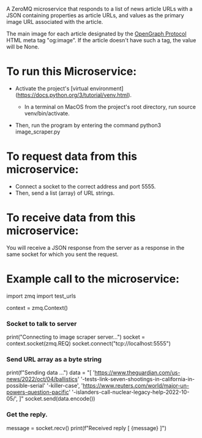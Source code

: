 A ZeroMQ microservice that responds to a list of news article URLs with a JSON
containing properties as article URLs, and values as the primary image URL 
associated with the article. 

The main image for each article designated by the [OpenGraph Protocol](https://ogp.me/) HTML meta 
tag "og:image". If the article doesn't have such a tag, the value will be None.

# To run this Microservice:
* Activate the project's [virtual environment] (https://docs.python.org/3/tutorial/venv.html). 
  * In a terminal on MacOS from the project's root directory, run source venv/bin/activate.

* Then, run the program by entering the command python3 image_scraper.py

# To request data from this microservice: 
* Connect a socket to the correct address and port 5555. 
* Then, send a list (array) of URL strings.

# To receive data from this microservice: 
You will receive a JSON response from
the server as a response in the same socket for which you sent the request.

# Example call to the microservice:
import zmq
import test_urls

context = zmq.Context()

###  Socket to talk to server
print("Connecting to image scraper server…")
socket = context.socket(zmq.REQ)
socket.connect("tcp://localhost:5555")

### Send URL array as a byte string
print(f"Sending data …")
data = "[
'https://www.theguardian.com/us-news/2022/oct/04/ballistics'
         '-tests-link-seven-shootings-in-california-in-possible-serial'
         '-killer-case',
         'https://www.reuters.com/world/major-un-powers-question-pacific'
         '-islanders-call-nuclear-legacy-help-2022-10-05/',
         ]"
socket.send(data.encode())

###  Get the reply.
message = socket.recv()
print(f"Received reply [ {message} ]")
